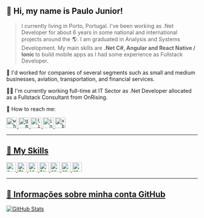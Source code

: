 ## 👋 Hi, my name is <strong> Paulo Junior!</strong>

> I currently living in Porto, Portugal. I've been working as .Net Developer for about 6 years in some national and international projects around the 🌎. I am graduated in Analysis and Systems Development. My main skills are <strong>.Net C#, Angular and React Native / Ionic </strong> to build mobile apps as I had some experience as Fullstack Developer.

💼 I'd worked for companies of several segments such as small and medium businesses, aviation, transportation, and financial services.

👨‍💻 I'm currently working full-time at IT Sector as .Net Developer allocated as a Fullstack Consultant from OnRising.

💬 How to reach me:

<code><a href="https://wa.me/+351912583618" target="blank"><img height="28" src="https://img.shields.io/badge/WhatsApp-25D366?style=for-the-badge&logo=whatsapp&logoColor=white" alt="whastsapp"/></code>
<code><a href="mailto:ps.junior94@gmail.com"><img height="28" src="https://img.shields.io/badge/Gmail-D14836?style=for-the-badge&logo=gmail&logoColor=white" alt="gmail"/></code>
<code><a href="https://www.linkedin.com/in/paulo-henrique-junior/" target="blank"><img height="28" src="https://img.shields.io/badge/LinkedIn-0077B5?style=for-the-badge&logo=linkedin&logoColor=white" alt="linkedin"/></code>
<code><a href="https://www.instagram.com/itspjunior/" target="blank"><img height="28" src="https://img.shields.io/badge/Instagram-E4405F?style=for-the-badge&logo=instagram&logoColor=white" alt="instagram"/></code>
<code><a href="https://www.xbox.com/en-GB/itspjunior" target="blank"><img height="28" src="https://img.shields.io/badge/Xbox-107C10?style=for-the-badge&logo=xbox&logoColor=white" alt="xbox"/></code>

----

## 🚀 My Skills

<code><img height="25" src="https://img.shields.io/badge/C%23-239120?style=for-the-badge&logo=c-sharp&logoColor=white" alt="c-sharp"/></code>
<code><img height="25" src="https://img.shields.io/badge/.NET-5C2D91?style=for-the-badge&logo=.net&logoColor=white" alt="dotnet"/></code>
<code><img height="25" src="https://img.shields.io/badge/JavaScript-323330?style=for-the-badge&logo=javascript&logoColor=F7DF1E" alt="javascript"/></code>
<code><img height="25" src="https://img.shields.io/badge/TypeScript-007ACC?style=for-the-badge&logo=typescript&logoColor=white" alt="typescript"/></code>
<code><img height="25" src="https://img.shields.io/badge/React_Native-20232A?style=for-the-badge&logo=react&logoColor=61DAFB" alt="react native"/></code>
<code><img height="25" src="https://img.shields.io/badge/React-20232A?style=for-the-badge&logo=react&logoColor=61DAFB" alt="angular"/></code>
<code><img height="25" src="https://img.shields.io/badge/Angular-DD0031?style=for-the-badge&logo=angular&logoColor=white" alt="angular"/></code>

---

## 🌌 Informações sobre minha conta GitHub
![GitHub Stats](https://github-readme-stats.vercel.app/api?username=pjunior94&show_icons=true&theme=dark)
